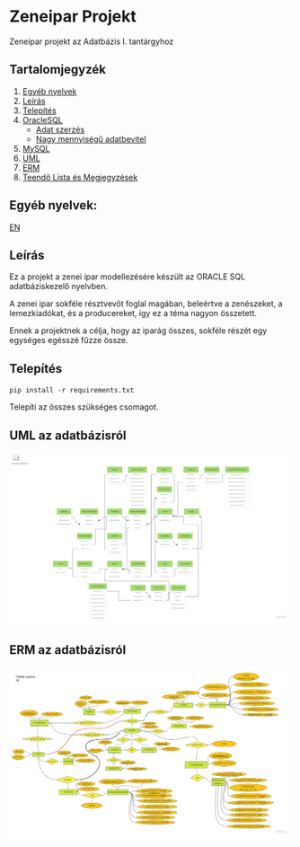 # Zeneipar Projekt

Zeneipar projekt az Adatbázis I. tantárgyhoz

## Tartalomjegyzék
1. [Egyéb nyelvek](#egyéb-nyelvek)
2. [Leírás](#leírás)
3. [Telepítés](#telepítés)
4. [OracleSQL](../sql/README_HUN.md)
    - [Adat szerzés](../fetching-data/README_HUN.md)
    - [Nagy mennyiségű adatbevitel](../mass-insert-data/README_HUN.md)
5. [MySQL](../mysql/README_HUN.md)
6. [UML](#uml-az-adatbázisról)
7. [ERM](#erm-az-adatbázisról)
8. [Teendő Lista és Megjegyzések](./todo_hun.md)

## Egyéb nyelvek:
[EN](https://github.com/MemerGamer/MusicIndustry/blob/main/README.md)


## Leírás

Ez a projekt a zenei ipar modellezésére készült az ORACLE SQL adatbáziskezelő nyelvben.

A zenei ipar sokféle résztvevőt foglal magában, beleértve a zenészeket, a lemezkiadókat, és a producereket, így ez a téma nagyon összetett.

Ennek a projektnek a célja, hogy az iparág összes, sokféle részét egy egységes egésszé fűzze össze.

## Telepítés
```console
pip install -r requirements.txt
```
Telepíti az összes szükséges csomagot.

## UML az adatbázisról

![UML](https://github.com/MemerGamer/MusicIndustry/blob/main/assets/img/UML.jpg?raw=true) 

## ERM az adatbázisról

![ERM](https://github.com/MemerGamer/MusicIndustry/blob/main/assets/img/ERM-HUN.jpg?raw=true) 